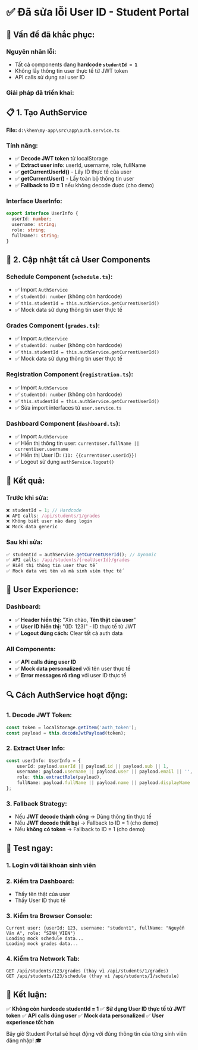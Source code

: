 # ✅ Đã sửa lỗi User ID - Student Portal

## 🔧 **Vấn đề đã khắc phục:**

### **Nguyên nhân lỗi:**
- Tất cả components đang **hardcode `studentId = 1`**
- Không lấy thông tin user thực tế từ JWT token
- API calls sử dụng sai user ID

### **Giải pháp đã triển khai:**

## 📋 **1. Tạo AuthService**
**File:** `d:\khen\my-app\src\app\auth.service.ts`

### **Tính năng:**
- ✅ **Decode JWT token** từ localStorage
- ✅ **Extract user info**: userId, username, role, fullName
- ✅ **getCurrentUserId()** - Lấy ID thực tế của user
- ✅ **getCurrentUser()** - Lấy toàn bộ thông tin user
- ✅ **Fallback to ID = 1** nếu không decode được (cho demo)

### **Interface UserInfo:**
```typescript
export interface UserInfo {
  userId: number;
  username: string;
  role: string;
  fullName?: string;
}
```

## 🔄 **2. Cập nhật tất cả User Components**

### **Schedule Component** (`schedule.ts`):
- ✅ Import `AuthService`
- ✅ `studentId: number` (không còn hardcode)
- ✅ `this.studentId = this.authService.getCurrentUserId()`
- ✅ Mock data sử dụng thông tin user thực tế

### **Grades Component** (`grades.ts`):
- ✅ Import `AuthService`
- ✅ `studentId: number` (không còn hardcode)
- ✅ `this.studentId = this.authService.getCurrentUserId()`
- ✅ Mock data sử dụng thông tin user thực tế

### **Registration Component** (`registration.ts`):
- ✅ Import `AuthService`
- ✅ `studentId: number` (không còn hardcode)
- ✅ `this.studentId = this.authService.getCurrentUserId()`
- ✅ Sửa import interfaces từ `user.service.ts`

### **Dashboard Component** (`dashboard.ts`):
- ✅ Import `AuthService`
- ✅ Hiển thị thông tin user: `currentUser.fullName || currentUser.username`
- ✅ Hiển thị User ID: `(ID: {{currentUser.userId}})`
- ✅ Logout sử dụng `authService.logout()`

## 🎯 **Kết quả:**

### **Trước khi sửa:**
```typescript
❌ studentId = 1; // Hardcode
❌ API calls: /api/students/1/grades
❌ Không biết user nào đang login
❌ Mock data generic
```

### **Sau khi sửa:**
```typescript
✅ studentId = authService.getCurrentUserId(); // Dynamic
✅ API calls: /api/students/{realUserId}/grades
✅ Hiển thị thông tin user thực tế
✅ Mock data với tên và mã sinh viên thực tế
```

## 📱 **User Experience:**

### **Dashboard:**
- ✅ **Header hiển thị:** "Xin chào, **Tên thật của user**"
- ✅ **User ID hiển thị:** "(ID: 123)" - ID thực tế từ JWT
- ✅ **Logout đúng cách:** Clear tất cả auth data

### **All Components:**
- ✅ **API calls đúng user ID**
- ✅ **Mock data personalized** với tên user thực tế
- ✅ **Error messages rõ ràng** với user ID thực tế

## 🔍 **Cách AuthService hoạt động:**

### **1. Decode JWT Token:**
```typescript
const token = localStorage.getItem('auth_token');
const payload = this.decodeJwtPayload(token);
```

### **2. Extract User Info:**
```typescript
const userInfo: UserInfo = {
    userId: payload.userId || payload.id || payload.sub || 1,
    username: payload.username || payload.user || payload.email || '',
    role: this.extractRole(payload),
    fullName: payload.fullName || payload.name || payload.displayName || ''
};
```

### **3. Fallback Strategy:**
- Nếu **JWT decode thành công** → Dùng thông tin thực tế
- Nếu **JWT decode thất bại** → Fallback to ID = 1 (cho demo)
- Nếu **không có token** → Fallback to ID = 1 (cho demo)

## 🚀 **Test ngay:**

### **1. Login với tài khoản sinh viên**
### **2. Kiểm tra Dashboard:**
- Thấy tên thật của user
- Thấy User ID thực tế

### **3. Kiểm tra Browser Console:**
```
Current user: {userId: 123, username: "student1", fullName: "Nguyễn Văn A", role: "SINH_VIEN"}
Loading mock schedule data...
Loading mock grades data...
```

### **4. Kiểm tra Network Tab:**
```
GET /api/students/123/grades (thay vì /api/students/1/grades)
GET /api/students/123/schedule (thay vì /api/students/1/schedule)
```

## 🎉 **Kết luận:**

✅ **Không còn hardcode studentId = 1**
✅ **Sử dụng User ID thực tế từ JWT token**
✅ **API calls đúng user**
✅ **Mock data personalized**
✅ **User experience tốt hơn**

Bây giờ Student Portal sẽ hoạt động với đúng thông tin của từng sinh viên đăng nhập! 🎓
